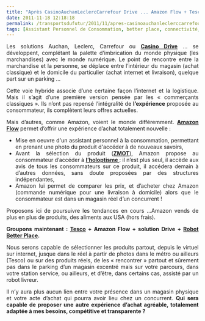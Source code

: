 ```yaml
---
title: "Après CasinoAuchanLeclercCarrefour Drive ... Amazon Flow + Tesco + Drive + BetterPlace"
date: 2011-11-18 12:18:18
permalink: /transportsdufutur/2011/11/apres-casinoauchanleclerccarrefour-drive-amazon-flow-tesco-drive-betterplace.html
tags: [Assistant Personnel de Consommation, better place, connectivité, données réelles, drive-in, holoptisme, intelligence collective, internet, iphone, logistique, marchandises, téléphone]
---
```


<p style="text-align: justify">Les solutions Auchan, Leclerc, Carrefour ou <strong><a href="http://www.mescoursescasino.fr/Pages/Index.aspx">Casino Drive</a></strong> … se développent, complétant la palette d’imbrication du monde physique (les marchandises) avec le monde numérique. Le point de rencontre entre la marchandise et la personne, se déplace entre l’intérieur du magasin (achat classique) et le domicile du particulier (achat internet et livraison), quelque part sur un parking …</p> <p style="text-align: justify">Cette voie hybride associe d’une certaine façon l’internet et la logistique. Mais il s’agit d’une première version pensée par les « commerçants classiques ». Ils n’ont pas repensé l’intégralité de <strong>l’expérience</strong> proposée au consommateur, ils complètent leurs offres actuelles.</p> <p style="text-align: justify">Mais d’autres, comme Amazon, voient le monde différemment. <strong><a href="http://augmentedmedia.net/2011/11/03/amazon-flow-un-petit-pas-pour-la-realite-augmentee-un-grand-pas-pour-amazon/">Amazon Flow</a></strong> permet d’offrir une expérience d’achat totalement nouvelle : </p>  <!--more-->   <ul style="text-align: justify"> <li>Mise en oeuvre d'un assistant personnel à la consommation, permettant en prenant une photo du produit d'accéder à de nouveaux savoirs,</li> <li>Avant la sélection du      produit (<strong><a href="https://gabrielplassat.github.io/transportsdufutur/2011/11/google-zero-moment-of-truth.html">ZMOT</a></strong>),      Amazon propose au consommateur d’accéder à <strong><a href="https://gabrielplassat.github.io/transportsdufutur/2011/11/intelligence-collective-et-transports-du-futur.html">l’holoptisme </a></strong>: il n’est plus seul, il      accède aux avis de tous les consommateurs sur ce produit, il accédera      demain à d’autres données, sans doute proposées par des structures indépendantes,</li> <li>Amazon lui permet de      comparer les prix, et d’acheter chez Amazon (commande numérique pour une      livraison à domicile) alors que le consommateur est dans un magasin réel      d’un concurrent !</li> </ul> <p style="text-align: justify">Proposons ici de poursuivre les tendances en cours …Amazon vends de plus en plus de produits, des aliments aux USA (hors frais).</p> <p style="text-align: justify"><strong>Groupons maintenant : <a href="https://gabrielplassat.github.io/transportsdufutur/2011/06/le-supermarche-sur-le-quai-du-metro-livraison-a-domicile.html">Tesco</a> + Amazon Flow + solution Drive + <a href="http://www.youtube.com/watch?v=4lp_6VyIeSY">Robot Better Place</a></strong><strong>.</strong></p> <p style="text-align: justify">Nous serons capable de sélectionner les produits partout, depuis le virtuel sur internet, jusque dans le réel à partir de photos dans le métro ou ailleurs (Tesco) ou sur des produits réels, de les « rencontrer » partout et sûrement pas dans le parking d’un magasin excentré mais sur votre parcours, dans votre station service, ou ailleurs, et d’être, dans certains cas, assisté par un robot livreur.</p> <p style="text-align: justify">Il n’y aura plus aucun lien entre votre présence dans un magasin physique et votre acte d’achat qui pourra avoir lieu chez un concurrent. <strong>Qui sera capable de proposer une autre expérience d’achat agréable, totalement adaptée à mes besoins, compétitive et transparente ?</strong></p>

